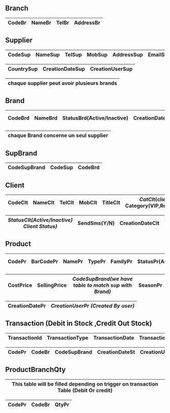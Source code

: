 ## Branch
CodeBr | NameBr	| TelBr	| AddressBr |
------ | ------ | ----- | --------- |

## Supplier
CodeSup | NameSup | TelSup | MobSup | AddressSup | EmailSup | StatusSup(Active/Inactive) |
------- | ------- | ------ | ------ | ---------- | -------- | -------------------------- | 

CountrySup | CreationDateSup | CreationUserSup |
---------- | --------------- | --------------- |

chaque supplier peut avoir plusieurs brands | 
------------------------------------------- |
 
## Brand
CodeBrd | NameBrd | StatusBrd(Active/Inactive) | CreationDateBrd | *CreationUserBrd(Created by User* |
------- | ------- | -------------------------- | --------------- | --------------------------------- |

chaque Brand concerne un seul supplier  |
--------------------------------------- |

## SupBrand
CodeSupBrand | CodeSup | CodeBrd |
------------ | ------- | ------- |

## Client
CodeClt | NameClt | TelClt | MobClt | TitleClt | *CatClt*(client Category(VIP,Regular...) | AddressClt | EmailClt | 
------- | ------- | ------ | ------ | -------- | ---------------------------------------- | ---------- | -------- | 

*StatusClt(Active/Inactive) Client Status)* | SendSms(Y/N) | CreationDateClt | *CreationUserClt(Created By User)* | 
------------------------------------------- | ------------ | --------------- | ---------------------------------- |

## Product
CodePr | BarCodePr | NamePr | TypePr | FamilyPr | StatusPr(Active/Inactive) | *MadeInPr(made in country)* | CodeBr |
-------| --------- | ------ | ------ | -------- | ------------------------- | --------------------------- | ------ |

CostPrice | SellingPrice | *CodeSupBrand(we have table to match sup with Brand)* | SeasonPr | 
--------- | ------------ | ----------------------------------------------------- | ---------| 

CreationDatePr  | *CreationUserPr (Created By user)*  | 
--------------- | ----------------------------------- |

## Transaction (Debit in Stock ,Credit Out Stock)
TransactionId | TransactionType | TransactionDate | TransactionNo | TransactionDbCr |
------------- | --------------- | --------------- | ------------- | --------------- |

CodePr | CodeBr | CodeSupBrand | CreationDateSt | CreationUserSt |
-----  | ------ | ------------ | -------------- | -------------- | 

## ProductBranchQty 
This table will be filled depending on trigger on transaction Table (Debit Or credit) |
------------------------------------------------------------------------------------- |

CodePr | CodeBr | QtyPr |
------ | ------ | ----- |
